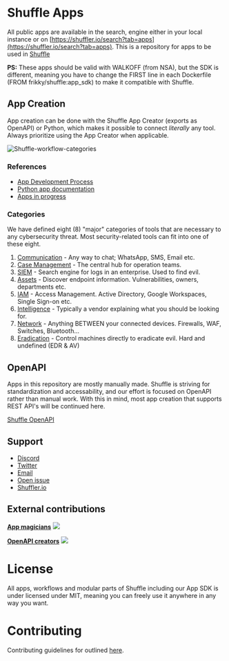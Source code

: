 # Shuffle Apps
All public apps are available in the search, engine either in your local instance or on [https://shuffler.io/search?tab=apps](https://shuffler.io/search?tab=apps). This is a repository for apps to be used in [Shuffle](https://github.com/frikky/shuffle)

**PS:** These apps should be valid with WALKOFF (from NSA), but the SDK is different, meaning you have to change the FIRST line in each Dockerfile (FROM frikky/shuffle:app_sdk) to make it compatible with Shuffle.

## App Creation 
App creation can be done with the Shuffle App Creator (exports as OpenAPI) or Python, which makes it possible to connect _literally_ any tool. Always prioritize using the App Creator when applicable. 

![Shuffle-workflow-categories](https://github.com/frikky/shuffle-workflows/blob/master/images/categories_circle_dark.png)

### References 
* [App Development Process](https://github.com/frikky/shuffle-docs/blob/master/handbook/engineering/app_development.md)
* [Python app documentation](https://shuffler.io/docs/app_creation)
* [Apps in progress](https://github.com/frikky/Shuffle-apps/projects/1)

### Categories 
We have defined eight (8) "major" categories of tools that are necessary to any cybersecurity threat. Most security-related tools can fit into one of these eight.
1. [Communication](https://github.com/frikky/Shuffle-apps/issues/26) 		- Any way to chat; WhatsApp, SMS, Email etc. 
2. [Case Management](https://github.com/frikky/Shuffle-apps/issues/22)	- The central hub for operation teams.
3. [SIEM](https://github.com/frikky/Shuffle-apps/issues/21)							- Search engine for logs in an enterprise. Used to find evil.
4. [Assets](https://github.com/frikky/Shuffle-apps/issues/25) 					- Discover endpoint information. Vulnerabilities, owners, departments etc.
5. [IAM](https://github.com/frikky/Shuffle-apps/issues/86)  						- Access Management. Active Directory, Google Workspaces, Single Sign-on etc.
6. [Intelligence](https://github.com/frikky/Shuffle-apps/issues/24) 		- Typically a vendor explaining what you should be looking for.
7. [Network](https://github.com/frikky/Shuffle-apps/issues/27)					- Anything BETWEEN your connected devices. Firewalls, WAF, Switches, Bluetooth...
8. [Eradication](https://github.com/frikky/Shuffle-apps/issues/23) 			- Control machines directly to eradicate evil. Hard and undefined (EDR & AV)

## OpenAPI
Apps in this repository are mostly manually made. Shuffle is striving for standardization and accessability, and our effort is focused on OpenAPI rather than manual work. With this in mind, most app creation that supports REST API's will be continued here.

[Shuffle OpenAPI](https://github.com/frikky/security-openapis)

## Support
* [Discord](https://discord.gg/B2CBzUm)
* [Twitter](https://twitter.com/shuffleio)
* [Email](mailto:frikky@shuffler.io)
* [Open issue](https://github.com/frikky/Shuffle/issues/new)
* [Shuffler.io](https://shuffler.io/contact)

## External contributions
[**App magicians**](https://github.com/frikky/shuffle-apps)
<a href="https://github.com/frikky/shuffle-apps/graphs/contributors">
  <img src="https://contrib.rocks/image?repo=frikky/shuffle-apps" />
</a>

[**OpenAPI creators**](https://github.com/frikky/security-openapis)
<a href="https://github.com/frikky/shuffle-apps/graphs/contributors">
  <img src="https://contrib.rocks/image?repo=frikky/security-openapis" />
</a>

# License
All apps, workflows and modular parts of Shuffle including our App SDK is under licensed under MIT, meaning you can freely use it anywhere in any way you want.

# Contributing
Contributing guidelines for outlined [here](https://github.com/frikky/Shuffle/blob/master/.github/CONTRIBUTING.md).
